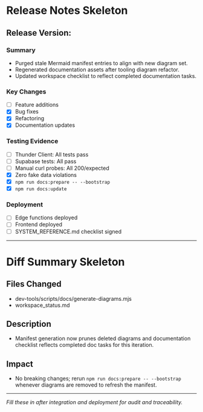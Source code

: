 # Release Notes Skeleton

## Release Version: <pending>

### Summary

- Purged stale Mermaid manifest entries to align with new diagram set.
- Regenerated documentation assets after tooling diagram refactor.
- Updated workspace checklist to reflect completed documentation tasks.

### Key Changes

- [ ] Feature additions
- [x] Bug fixes
- [x] Refactoring
- [x] Documentation updates

### Testing Evidence

- [ ] Thunder Client: All tests pass
- [ ] Supabase tests: All pass
- [ ] Manual curl probes: All 200/expected
- [x] Zero fake data violations
- [x] `npm run docs:prepare -- --bootstrap`
- [x] `npm run docs:update`

### Deployment

- [ ] Edge functions deployed
- [ ] Frontend deployed
- [ ] SYSTEM_REFERENCE.md checklist signed

---

# Diff Summary Skeleton

## Files Changed

- dev-tools/scripts/docs/generate-diagrams.mjs
- workspace_status.md

## Description

- Manifest generation now prunes deleted diagrams and documentation checklist reflects completed doc tasks for this iteration.

## Impact

- No breaking changes; rerun `npm run docs:prepare -- --bootstrap` whenever diagrams are removed to refresh the manifest.

---

_Fill these in after integration and deployment for audit and traceability._
